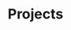 ---
layout: projects
title: Projects

show_collection: projects
menu: true
order: 1

# Stormwind Memorial
image: 	/assets/img/sidebar/sidebar-stormwindmemorial.jpg
color: 	'#9C7578'
---